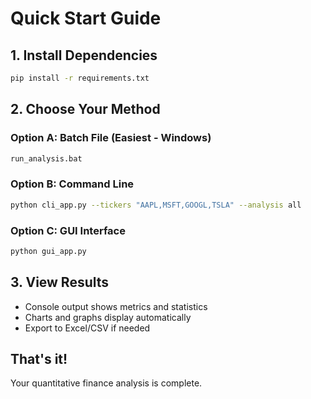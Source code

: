 # Quick Start Guide

## 1. Install Dependencies
```bash
pip install -r requirements.txt
```

## 2. Choose Your Method

### Option A: Batch File (Easiest - Windows)
```bash
run_analysis.bat
```

### Option B: Command Line
```bash
python cli_app.py --tickers "AAPL,MSFT,GOOGL,TSLA" --analysis all
```

### Option C: GUI Interface
```bash
python gui_app.py
```

## 3. View Results
- Console output shows metrics and statistics
- Charts and graphs display automatically
- Export to Excel/CSV if needed

## That's it!
Your quantitative finance analysis is complete.